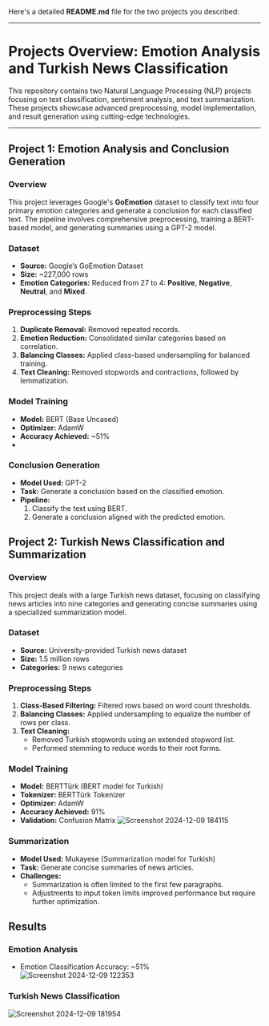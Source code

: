 Here's a detailed **README.md** file for the two projects you described:

---

# **Projects Overview: Emotion Analysis and Turkish News Classification**

This repository contains two Natural Language Processing (NLP) projects focusing on text classification, sentiment analysis, and text summarization. These projects showcase advanced preprocessing, model implementation, and result generation using cutting-edge technologies.

---

## **Project 1: Emotion Analysis and Conclusion Generation**

### **Overview**
This project leverages Google's **GoEmotion** dataset to classify text into four primary emotion categories and generate a conclusion for each classified text. The pipeline involves comprehensive preprocessing, training a BERT-based model, and generating summaries using a GPT-2 model.

### **Dataset**
- **Source:** Google’s GoEmotion Dataset  
- **Size:** ~227,000 rows  
- **Emotion Categories:** Reduced from 27 to 4: **Positive**, **Negative**, **Neutral**, and **Mixed**.  

### **Preprocessing Steps**
1. **Duplicate Removal:** Removed repeated records.  
2. **Emotion Reduction:** Consolidated similar categories based on correlation.  
3. **Balancing Classes:** Applied class-based undersampling for balanced training.  
4. **Text Cleaning:** Removed stopwords and contractions, followed by lemmatization.

### **Model Training**
- **Model:** BERT (Base Uncased)  
- **Optimizer:** AdamW  
- **Accuracy Achieved:** ~51%
- 

### **Conclusion Generation**
- **Model Used:** GPT-2  
- **Task:** Generate a conclusion based on the classified emotion.  
- **Pipeline:**  
  1. Classify the text using BERT.  
  2. Generate a conclusion aligned with the predicted emotion.


## **Project 2: Turkish News Classification and Summarization**

### **Overview**
This project deals with a large Turkish news dataset, focusing on classifying news articles into nine categories and generating concise summaries using a specialized summarization model.

### **Dataset**
- **Source:** University-provided Turkish news dataset  
- **Size:** 1.5 million rows  
- **Categories:** 9 news categories  

### **Preprocessing Steps**
1. **Class-Based Filtering:** Filtered rows based on word count thresholds.  
2. **Balancing Classes:** Applied undersampling to equalize the number of rows per class.  
3. **Text Cleaning:**  
   - Removed Turkish stopwords using an extended stopword list.  
   - Performed stemming to reduce words to their root forms.  

### **Model Training**
- **Model:** BERTTürk (BERT model for Turkish)  
- **Tokenizer:** BERTTürk Tokenizer  
- **Optimizer:** AdamW  
- **Accuracy Achieved:** 91%  
- **Validation:** Confusion Matrix
![Screenshot 2024-12-09 184115](https://github.com/user-attachments/assets/5222dbca-9ec6-4dd0-b2f1-e7822f93b8aa)

### **Summarization**
- **Model Used:** Mukayese (Summarization model for Turkish)  
- **Task:** Generate concise summaries of news articles.  
- **Challenges:**  
  - Summarization is often limited to the first few paragraphs.  
  - Adjustments to input token limits improved performance but require further optimization.  



## **Results**
### **Emotion Analysis**
- Emotion Classification Accuracy: ~51%  
![Screenshot 2024-12-09 122353](https://github.com/user-attachments/assets/62a00d5d-0441-4f58-9f87-b4eb96a1dfaa)


### **Turkish News Classification**

![Screenshot 2024-12-09 181954](https://github.com/user-attachments/assets/f57ebd56-e5b2-4091-83cf-75be2d61d5a4)



